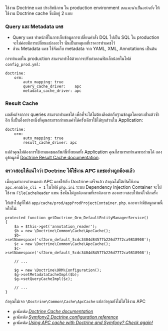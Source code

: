 ใช้งาน Doctrine แคช
ประสิทธิภาพ
ใน production environment _ขอแนะนำเป็นอย่างยิ่ง_ ให้ใช้งาน Doctrine cache ซึ่งมีอยู่ 2 แบบ

### Query และ Metadata แคช
* Query แคช ทำหน้าที่ในการเก็บข้อมูลการเปลี่ยนคำสั่ง DQL ไปเป็น SQL ใน production จะไม่ค่อยมีการเปลี่ยนแปลงอะไร นั่นเป็นเหตุผลที่เราควรทำแคชไว้
* ส่วน Metadata แคช ใช้จัดเก็บ metadata จาก YAML, XML, Annotations เป็นต้น

การทำแคชใน production สามารถทำได้ด้วยการปรับค่าคอนฟิกเล็กน้อยในไฟล์ `config_prod.yml`:

    doctrine:
        orm:
            auto_mapping: true
            query_cache_driver:    apc
            metadata_cache_driver: apc

### Result Cache
ผลลัพภ์จากการ queries สามารถทำแคชได้ เพื่อที่จะได้ไม่ต้องติดต่อกับฐานข้อมูลโดยตรงซ้ำแล้วซ้ำอีก นี้เป็นอื่งอย่างหนึ่งที่คุณสามารถกำหนดค่าได้ครั้งเดียวใช้ได้ทุกส่วนใน Application:

    doctrine:
        orm:
            auto_mapping: true
            result_cache_driver: apc

แต่ถ้าคุณไม่ต้องการใช้งานแคชผลลัพภ์นี้ทั้งหมดทั้ง Application คุณก็สามารถทำเฉพาะส่วนได้ ลองดูข้อมูลที่ [Doctrine Result Cache documentation](http://docs.doctrine-project.org/projects/doctrine-orm/en/latest/reference/caching.html#result-cache).

### ตรวจสอบให้แน่ใจว่า Doctrine ได้ใช้งาน APC แคชอย่างถูกต้องแล้ว

เมื่อคุณทำการกำหนดค่า APC แคชให้กับ Doctrine เสร็จแล้ว ถ้าคุณไม่ได้เปิดใช้งาน `apc.enable_cli = 1` ในไฟล์ `php.ini` ระบบ Dependency Injection Container จะไปใช้งาน `FileCacheReader` แทน ซึ่งนั่นไม่ถูกต้องตามที่เราต้องการ ลองตรวจสอบให้แน่ใจอีกครั้ง

ให้เข้าไปดูที่ไฟล์ `app/cache/prod/appProdProjectContainer.php`. และหาว่ามีข้อมูลตามนี้หรือไม่:

    protected function getDoctrine_Orm_DefaultEntityManagerService()
    {
        $a = $this->get('annotation_reader');
        $b = new \Doctrine\Common\Cache\ApcCache();
        $b->setNamespace('sf2orm_default_5cdc3404d84577b226d7772ca9818908');
        $c = new \Doctrine\Common\Cache\ApcCache();
        $c->setNamespace('sf2orm_default_5cdc3404d84577b226d7772ca9818908');

        // ...

        $g = new \Doctrine\ORM\Configuration();
        $g->setMetadataCacheImpl($b);
        $g->setQueryCacheImpl($c);

        // ...
    }

ถ้าคุณไม่เจอ `\Doctrine\Common\Cache\ApcCache` แปลว่าคุณยังไม่ได้ใช้งาน APC

* _ดูเพิ่มเติม [Doctrine Cache documentation](http://docs.doctrine-project.org/projects/doctrine-orm/en/latest/reference/caching.html)_
* _ดูเพิ่มเติม [Symfony2 Doctrine configuration reference](http://symfony.com/doc/current/reference/configuration/doctrine.html)_
* _ดูเพิ่มเติม [Using APC cache with Doctrine and Symfony? Check again!](http://gogs.info/2013/05/using-apc-cache-with-doctrine-symfony)_
